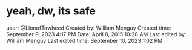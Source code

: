 # yeah, dw, its safe

user: @LionofTawheed
Created by: William Menguy
Created time: September 9, 2023 4:17 PM
Date: April 8, 2015 10:28 AM
Last edited by: William Menguy
Last edited time: September 10, 2023 1:02 PM